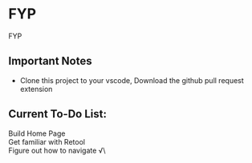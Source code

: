 # FYP
FYP

## Important Notes
- Clone this project to your vscode, Download the github pull request extension

## Current To-Do List:
Build Home Page\
Get familiar with Retool\
Figure out how to navigate √\
